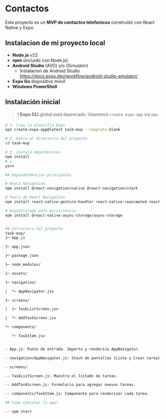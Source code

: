 # Contactos

Este proyecto es un **MVP de contactos telefonicos** construido con React Native y Expo.

## Instalacion de mi proyecto local 

- **Node.js** v22
- **npm** (incluido con Node.js)
- **Android Studio** (AVD) y/o (Simulator)
   - Instalacion de Android Studio https://docs.expo.dev/workflow/android-studio-emulator/ 
- **Expo Go** dispositivo móvil
- **Windows PowerShell**

## Instalación inicial

> ❗️ **Expo CLI** global está deprecado. Usaremos `create-expo-app` vía `npx`.

```bash
# 1. Crea la plantilla Expo
npx create-expo-app@latest task-mvp --template blank

# 2. Entra al directorio del proyecto
cd task-mvp

# 3. Instala dependencias
npm install
# o
yarn

## Dependendencias principales

# React Navigation
npm install @react-navigation/native @react-navigation/stack

# Peers de React Navigation
npm install react-native-gesture-handler react-native-reanimated react-native-screens react-native-safe-area-context @react-native-community/masked-view

# AsyncStorage para persistencia
npm install @react-native-async-storage/async-storage


## Estructura del proyecto
task-mvp/
├─ App.js

├─ app.json

├─ package.json

├─ node_modules/

├─ assets/

├─ navigation/

│  └─ AppNavigator.jsx

├─ screens/

│  ├─ TaskListScreen.jsx

│  └─ AddTaskScreen.jsx

└─ components/

   └─ TaskItem.jsx


- App.js: Punto de entrada. Importa y renderiza AppNavigator.

- navigation/AppNavigator.js: Stack de pantallas (Lista y Crear tarea).

- screens/

-- TaskListScreen.js: Muestra el listado de tareas.

-- AddTaskScreen.js: Formulario para agregar nuevas tareas.

-- components/TaskItem.js: Componente para renderizar cada tarea.

## Como ejecutar la app?

-- npm start
